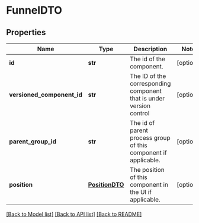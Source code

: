 # FunnelDTO

## Properties
Name | Type | Description | Notes
------------ | ------------- | ------------- | -------------
**id** | **str** | The id of the component. | [optional] 
**versioned_component_id** | **str** | The ID of the corresponding component that is under version control | [optional] 
**parent_group_id** | **str** | The id of parent process group of this component if applicable. | [optional] 
**position** | [**PositionDTO**](PositionDTO.md) | The position of this component in the UI if applicable. | [optional] 

[[Back to Model list]](../README.md#documentation-for-models) [[Back to API list]](../README.md#documentation-for-api-endpoints) [[Back to README]](../README.md)


